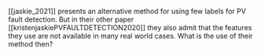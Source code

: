 [[jaskie_2021]] presents an alternative method for using few labels for PV fault detection. But in their other paper [[kristenjaskiePVFAULTDETECTION2020]] they also admit that the features they use are not available in many real world cases. What is the use of their method then?